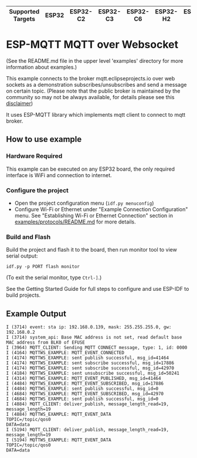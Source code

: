 | Supported Targets | ESP32 | ESP32-C2 | ESP32-C3 | ESP32-C6 | ESP32-H2 | ESP32-P4 | ESP32-S2 | ESP32-S3 |
| ----------------- | ----- | -------- | -------- | -------- | -------- | -------- | -------- | -------- |

# ESP-MQTT MQTT over Websocket

(See the README.md file in the upper level 'examples' directory for more information about examples.)

This example connects to the broker mqtt.eclipseprojects.io over web sockets as a demonstration subscribes/unsubscribes and send a message on certain topic.
(Please note that the public broker is maintained by the community so may not be always available, for details please see this [disclaimer](https://iot.eclipse.org/getting-started/#sandboxes))

It uses ESP-MQTT library which implements mqtt client to connect to mqtt broker.

## How to use example

### Hardware Required

This example can be executed on any ESP32 board, the only required interface is WiFi and connection to internet.

### Configure the project

* Open the project configuration menu (`idf.py menuconfig`)
* Configure Wi-Fi or Ethernet under "Example Connection Configuration" menu. See "Establishing Wi-Fi or Ethernet Connection" section in [examples/protocols/README.md](../../README.md) for more details.

### Build and Flash

Build the project and flash it to the board, then run monitor tool to view serial output:

```
idf.py -p PORT flash monitor
```

(To exit the serial monitor, type ``Ctrl-]``.)

See the Getting Started Guide for full steps to configure and use ESP-IDF to build projects.

## Example Output

```
I (3714) event: sta ip: 192.168.0.139, mask: 255.255.255.0, gw: 192.168.0.2
I (3714) system_api: Base MAC address is not set, read default base MAC address from BLK0 of EFUSE
I (3964) MQTT_CLIENT: Sending MQTT CONNECT message, type: 1, id: 0000
I (4164) MQTTWS_EXAMPLE: MQTT_EVENT_CONNECTED
I (4174) MQTTWS_EXAMPLE: sent publish successful, msg_id=41464
I (4174) MQTTWS_EXAMPLE: sent subscribe successful, msg_id=17886
I (4174) MQTTWS_EXAMPLE: sent subscribe successful, msg_id=42970
I (4184) MQTTWS_EXAMPLE: sent unsubscribe successful, msg_id=50241
I (4314) MQTTWS_EXAMPLE: MQTT_EVENT_PUBLISHED, msg_id=41464
I (4484) MQTTWS_EXAMPLE: MQTT_EVENT_SUBSCRIBED, msg_id=17886
I (4484) MQTTWS_EXAMPLE: sent publish successful, msg_id=0
I (4684) MQTTWS_EXAMPLE: MQTT_EVENT_SUBSCRIBED, msg_id=42970
I (4684) MQTTWS_EXAMPLE: sent publish successful, msg_id=0
I (4884) MQTT_CLIENT: deliver_publish, message_length_read=19, message_length=19
I (4884) MQTTWS_EXAMPLE: MQTT_EVENT_DATA
TOPIC=/topic/qos0
DATA=data
I (5194) MQTT_CLIENT: deliver_publish, message_length_read=19, message_length=19
I (5194) MQTTWS_EXAMPLE: MQTT_EVENT_DATA
TOPIC=/topic/qos0
DATA=data
```

